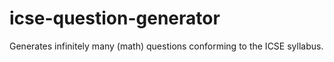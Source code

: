 # icse-question-generator
Generates infinitely many (math) questions conforming to the ICSE syllabus.
